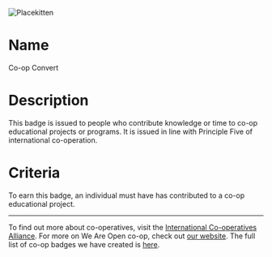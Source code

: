 ![Placekitten](http://placekitten.com/g/200/200)

# Name
Co-op Convert

# Description 
This badge is issued to people who contribute knowledge or time to co-op educational projects or programs. It is issued in line with Principle Five of  international co-operation. 

# Criteria
To earn this badge, an individual must have has contributed to a co-op educational project.

-----

To find out more about co-operatives, visit the [International Co-operatives Alliance](http://ica.coop). For more on We Are Open co-op, check out [our website](http://weareopen.coop). The full list of co-op badges we have created is [here](https://github.com/weareopen/coop-badges).
